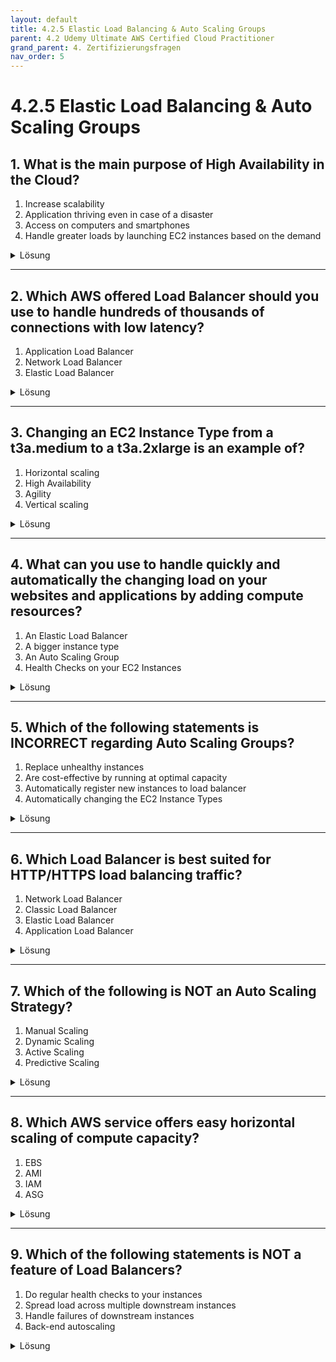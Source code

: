 ```yaml
---
layout: default
title: 4.2.5 Elastic Load Balancing & Auto Scaling Groups
parent: 4.2 Udemy Ultimate AWS Certified Cloud Practitioner
grand_parent: 4. Zertifizierungsfragen
nav_order: 5
---
```


# 4.2.5 Elastic Load Balancing & Auto Scaling Groups

## 1. What is the main purpose of High Availability in the Cloud?

1. Increase scalability
2. Application thriving even in case of a disaster
3. Access on computers and smartphones
4. Handle greater loads by launching EC2 instances based on the demand

<details>
  <summary>Lösung</summary>
  <b>Application thriving even in case of a disaster</b>
</details>

---

## 2. Which AWS offered Load Balancer should you use to handle hundreds of thousands of connections with low latency?

1. Application Load Balancer
2. Network Load Balancer
3. Elastic Load Balancer

<details>
  <summary>Lösung</summary>
  <b>Network Load Balancer</b>
</details>

---

## 3. Changing an EC2 Instance Type from a t3a.medium to a t3a.2xlarge is an example of?

1. Horizontal scaling
2. High Availability
3. Agility
4. Vertical scaling

<details>
  <summary>Lösung</summary>
  <b>Vertical scaling</b>
</details>

---

## 4. What can you use to handle quickly and automatically the changing load on your websites and applications by adding compute resources?

1. An Elastic Load Balancer
2. A bigger instance type
3. An Auto Scaling Group
4. Health Checks on your EC2 Instances

<details>
  <summary>Lösung</summary>
  <b>An Auto Scaling Group</b>
</details>

---

## 5. Which of the following statements is INCORRECT regarding Auto Scaling Groups?

1. Replace unhealthy instances
2. Are cost-effective by running at optimal capacity
3. Automatically register new instances to load balancer
4. Automatically changing the EC2 Instance Types

<details>
  <summary>Lösung</summary>
  <b>Automatically changing the EC2 Instance Types</b>
</details>

---

## 6. Which Load Balancer is best suited for HTTP/HTTPS load balancing traffic?

1. Network Load Balancer
2. Classic Load Balancer
3. Elastic Load Balancer
4. Application Load Balancer

<details>
  <summary>Lösung</summary>
  <b>Application Load Balancer</b>
</details>

---

## 7. Which of the following is NOT an Auto Scaling Strategy?

1. Manual Scaling
2. Dynamic Scaling
3. Active Scaling
4. Predictive Scaling

<details>
  <summary>Lösung</summary>
  <b>Active Scaling</b>
</details>

---

## 8. Which AWS service offers easy horizontal scaling of compute capacity?

1. EBS
2. AMI
3. IAM
4. ASG

<details>
  <summary>Lösung</summary>
  <b>ASG</b>
</details>

---

## 9. Which of the following statements is NOT a feature of Load Balancers?

1. Do regular health checks to your instances
2. Spread load across multiple downstream instances
3. Handle failures of downstream instances
4. Back-end autoscaling

<details>
  <summary>Lösung</summary>
  <b>Back-end autoscaling</b>
</details>
